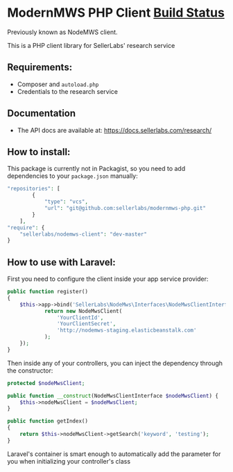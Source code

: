 # ModernMWS PHP Client [Build Status](https://travis-ci.org/sellerlabs/modernmws-php.svg?branch=master)

Previously known as NodeMWS client.

This is a PHP client library for SellerLabs' research service

## Requirements:

- Composer and `autoload.php`
- Credentials to the research service

## Documentation

- The API docs are available at: https://docs.sellerlabs.com/research/

## How to install:

This package is currently not in Packagist, so you need to add dependencies 
to your `package.json` manually:

```php
"repositories": [
        {
            "type": "vcs",
            "url": "git@github.com:sellerlabs/modernmws-php.git"
        }
    ],
"require": {
    "sellerlabs/nodemws-client": "dev-master"
}
```

## How to use with Laravel:

First you need to configure the client inside your app service provider:

```php
public function register()
{
	$this->app->bind('SellerLabs\NodeMws\Interfaces\NodeMwsClientInterface', function () {
            return new NodeMwsClient(
            	'YourClientId',
            	'YourClientSecret',
            	'http://nodemws-staging.elasticbeanstalk.com'
            );
    });
}
```

Then inside any of your controllers, you can inject the dependency through the constructor:

```php
protected $nodeMwsClient;

public function __construct(NodeMwsClientInterface $nodeMwsClient) {
	$this->nodeMwsClient = $nodeMwsClient;
}

public function getIndex()
{
	return $this->nodeMwsClient->getSearch('keyword', 'testing');
}
```

Laravel's container is smart enough to automatically add the parameter for you when initializing your controller's class
